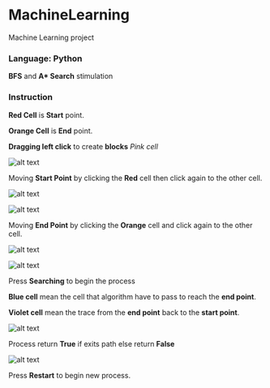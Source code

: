 # MachineLearning
Machine Learning project
### Language: Python
 __BFS__ and __A* Search__ stimulation
 
### Instruction
__Red Cell__ is __Start__ point.

__Orange Cell__ is __End__ point.

__Dragging left click__ to create __blocks__ _Pink cell_


![alt text](https://github.com/khanhhuynguyenvu/MachineLearning/blob/master/Project/Guide/Block.PNG)

Moving __Start Point__ by clicking the __Red__ cell then click again to the other cell.

![alt text](https://github.com/khanhhuynguyenvu/MachineLearning/blob/master/Project/Guide/RedMoving1.png)

![alt text](https://github.com/khanhhuynguyenvu/MachineLearning/blob/master/Project/Guide/RedMoving2.png)

Moving __End Point__ by clicking the __Orange__ cell and click again to the other cell.

![alt text](https://github.com/khanhhuynguyenvu/MachineLearning/blob/master/Project/Guide/OrangeMoving1.png)

![alt text](https://github.com/khanhhuynguyenvu/MachineLearning/blob/master/Project/Guide/OrangeMoving2.png)

Press __Searching__ to begin the process 

__Blue cell__ mean the cell that algorithm have to pass to reach the __end point__.

__Violet cell__ mean the trace from the __end point__ back to the __start point__.

![alt text](https://github.com/khanhhuynguyenvu/MachineLearning/blob/master/Project/Guide/Searching.PNG)

Process return __True__ if exits path else return __False__

![alt text](https://github.com/khanhhuynguyenvu/MachineLearning/blob/master/Project/Guide/EndProcess.png)

Press __Restart__ to begin new process.
